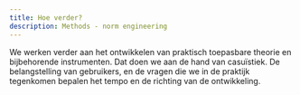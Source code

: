 ```yaml
---
title: Hoe verder?
description: Methods - norm engineering
---
```

We werken verder aan het ontwikkelen van praktisch toepasbare theorie en bijbehorende instrumenten. Dat doen we aan de hand van casuïstiek. De belangstelling van gebruikers, en de vragen die we in de praktijk tegenkomen bepalen het tempo en de richting van de ontwikkeling.